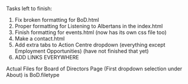 Tasks left to finish:
1. Fix broken formatting for BoD.html
2. Proper formatting for Listening to Albertans in the index.html
3. Finish formatting for events.html (now has its own css file too)
4. Make a contact.html
5. Add extra tabs to Action Centre dropdown (everything except Employment Opportunities) (have not finished that yet)
6. ADD LINKS EVERYWHERE


Actual Files for Board of Directors Page (First dropdown selection under About) is BoD.filetype
